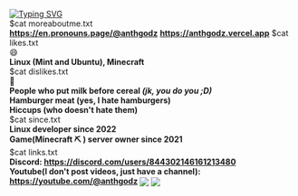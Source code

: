 <a href="#"><img src="https://capsule-render.vercel.app/api?type=waving&height=300&color=0:38A5B6,100:a82da8&text=anthgodz&textBg=false&strokeWidth=0&desc=I%20make%20stuff%20sometimes&fontAlign=50&fontAlignY=30&descSize=21&section=header&reversal=false" alt="Typing SVG" /></a>
<br>
$cat moreaboutme.txt  
**https://en.pronouns.page/@anthgodz**
**https://anthgodz.vercel.app**
$cat likes.txt  
😄  
**Linux (Mint and Ubuntu), Minecraft**  
$cat dislikes.txt  
🤮  
**People who put milk before cereal _(jk, you do you ;D)_**  
**Hamburger meat (yes, I hate hamburgers)**  
**Hiccups (who doesn't hate them)**  
$cat since.txt  
**Linux developer since 2022**  
**Game(Minecraft ⛏ ) server owner since 2021**  
$cat links.txt  
**Discord: https://discord.com/users/844302146161213480**  
**Youtube(I don't post videos, just have a channel): https://youtube.com/@anthgodz**
<img align="center" src="https://github-readme-stats.vercel.app/api?username=anthgodz&theme=algolia">
<img align="center" src="https://capsule-render.vercel.app/api?type=waving&height=300&color=gradient&text=Thats%20all&textBg=false&strokeWidth=0&desc=You%20actually%20wasted%20time%20reading%20this%20small%20text?&fontAlign=50&fontAlignY=48&descSize=1&section=footer&reversal=false&descAlignY=68">
